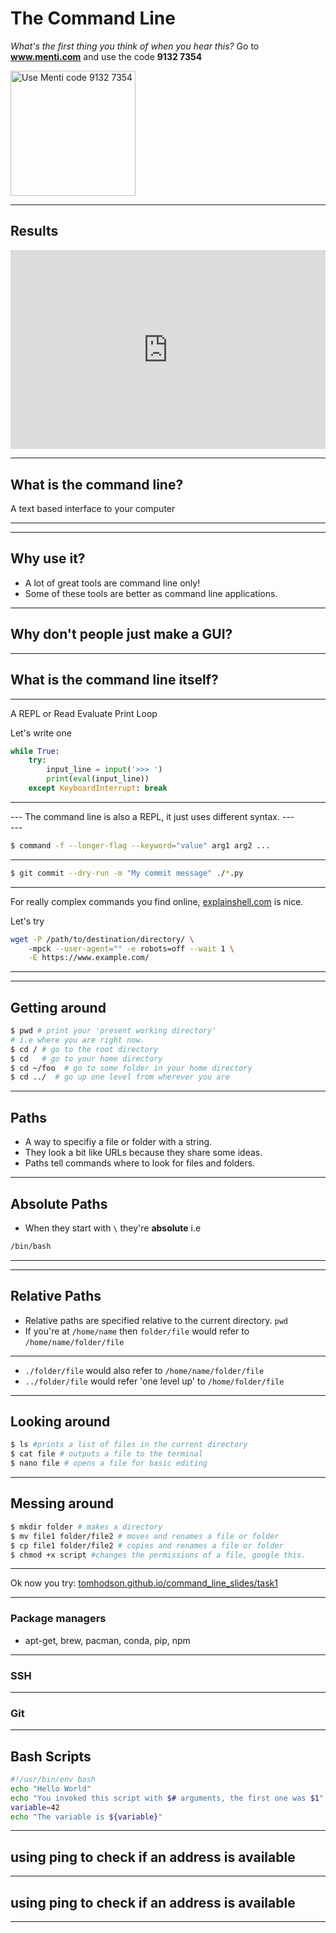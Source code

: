 # The Command Line
_What's the first thing you think of when you hear this?_
Go to **www.menti.com** and use the code **9132 7354**
<!-- https://www.albionresearch.com/tools/urlencode -->
<img src="https://api.qrserver.com/v1/create-qr-code/?data=https%3A%2F%2Fwww.menti.com%2Fp6qu6susje&size=100x100&qzone=1&format=svg&ecc=L" alt="Use Menti code 9132 7354" title="Menti QR Code" width = "200px"/>


---
## Results
<div style='position: relative; padding-bottom: 56.25%; padding-top: 35px; height: 0; overflow: hidden;'><iframe sandbox='allow-scripts allow-same-origin allow-presentation' allowfullscreen='true' allowtransparency='true' frameborder='0' height='315' src='https://www.mentimeter.com/embed/c92cb2f99d7edcaa0b0be2a177c5f231/1edf2d837bdd' style='position: absolute; top: 0; left: 0; width: 100%; height: 100%;' width='420'></iframe></div>

---
## What is the command line?
A text based interface to your computer <!-- .element: class="fragment" -->

---
<div>
    <!--
    {
        "URL": "casts/ping.cast",
        "poster": "npt:1:23",
        "autoplay": false,
        "preload": true,
        "font-size": "medium",
        "theme": "asciinema"
    } 
    -->
</div>

---
## Why use it?
- A lot of great tools are command line only!<!-- .element: class="fragment" -->
- Some of these tools are better as command line applications. <!-- .element: class="fragment" -->
---
## Why don't people just make a GUI?
---
## What is the command line itself?
---
A REPL or Read Evaluate Print Loop

Let's write one
```python
while True:
    try:
        input_line = input('>>> ')
        print(eval(input_line))
    except KeyboardInterrupt: break
```
---
<div class="asciicast">
    <!--
    {
        "URL": "casts/repl.cast",
        "poster": "npt:0:5",
        "autoplay": false,
        "preload": true,
        "font-size": "medium",
        "theme": "asciinema",
        "rows":10
    } 
    -->
</div>
---
The command line is also a REPL, it just uses different syntax.  
---
<div class="asciicast">
    <!--
    {
        "URL": "casts/git.cast",
        "poster": "npt:2:30",
        "autoplay": false,
        "preload": true,
        "font-size": "medium",
        "theme": "asciinema",
        "rows":30
    } 
    -->
</div>
---

```bash
$ command -f --longer-flag --keyword="value" arg1 arg2 ...
```

---

```bash
$ git commit --dry-run -m "My commit message" ./*.py 
```
---
For really complex commands you find online, [explainshell.com]() is nice.

Let's try
```bash
wget -P /path/to/destination/directory/ \ 
    -mpck --user-agent="" -e robots=off --wait 1 \
    -E https://www.example.com/
```
---
<!-- .slide: data-background-iframe="https://www.explainshell.com/explain?cmd=wget+-P+%2Fpath%2Fto%2Fdestination%2Fdirectory%2F+-mpck+--user-agent%3D%22%22+-e+robots%3Doff+--wait+1+-E+https%3A%2F%2Fwww.example.com%2F#" data-background-interactive data-background-transition="zoom"-->
---
## Getting around
```bash
$ pwd # print your 'present working directory' 
# i.e where you are right now.
$ cd / # go to the root directory
$ cd   # go to your home directory
$ cd ~/foo  # go to some folder in your home directory
$ cd ../  # go up one level from wherever you are
```

---
## Paths

- A way to specifiy a file or folder with a string.
- They look a bit like URLs because they share some ideas.
- Paths tell commands where to look for files and folders. 

---
## Absolute Paths

- When they start with `\` they're **absolute** i.e 
```bash 
/bin/bash
```
---
---
## Relative Paths

- Relative paths are specified relative to the current directory. `pwd`
- If you're at `/home/name` then `folder/file` would refer to `/home/name/folder/file`
---
- `./folder/file` would also refer to `/home/name/folder/file`
- `../folder/file` would refer 'one level up' to `/home/folder/file`

---
## Looking around

```bash
$ ls #prints a list of files in the current directory
$ cat file # outputs a file to the terminal 
$ nano file # opens a file for basic editing
```

---
## Messing around

```bash
$ mkdir folder # makes a directory
$ mv file1 folder/file2 # moves and renames a file or folder
$ cp file1 folder/file2 # copies and renames a file or folder
$ chmod +x script #changes the permissions of a file, google this. 
```

---
Ok now you try:
[tomhodson.github.io/command_line_slides/task1](https://tomhodson.github.io/command_line_slides/task1)

---
### Package managers
- apt-get, brew, pacman, conda, pip, npm


---
### SSH

---

### Git

---
## Bash Scripts
```bash [1-2|3|4]
#!/usr/bin/env bash
echo "Hello World"
echo "You invoked this script with $# arguments, the first one was $1"
variable=42
echo "The variable is ${variable}"
```

---
## using ping to check if an address is available
<div class="asciicast">
    <!--
    {
        "URL": "casts/ping.cast",
        "poster": "npt:1:23",
        "autoplay": false,
        "preload": true,
        "font-size": "medium",
        "theme": "asciinema"
    } 
    -->
</div>

---
## using ping to check if an address is available
<div class="asciicast">
    <!--
    {
        "URL": "casts/brew.cast",
        "poster": "npt:1:23",
        "autoplay": false,
        "preload": true,
        "font-size": "medium",
        "theme": "asciinema"
    } 
    -->
</div>

---



